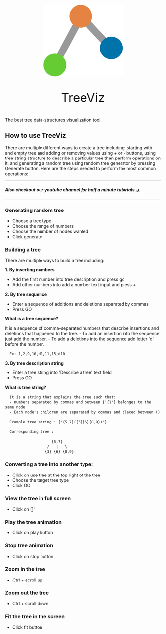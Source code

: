 <p align="center">
    <img width="255.5" height="231" src="./client/public/treeviz.png" alt="TreeViz logo"/>
</p>
<p align="center" style="font-size:40px;font-style:bold;">
    TreeViz
</p>
The best tree data-structures visualization tool.   

## How to use TreeViz
There are multiple different ways to create a tree including: starting with and empty tree
and adding or removing values using + or - buttons, using tree string structure to describe a
particular tree then perform operations on it, and generating a random tree using random tree
generator by pressing Generate button. Here are the steps needed to perform the most common operations:

--------------------------
##### Also checkout our youtube channel for half a minute tutorials [→](https://www.youtube.com/channel/UCK7IL7eG_Dmf0xCuL5gvotg)
--------------------------
### Generating random tree
- Choose a tree type 
- Choose the range of numbers
- Choose the number of nodes wanted
- Click generate

### Building a tree 
There are multiple ways to build a tree including:

**1. By inserting numbers**         
   - Add the first number into tree description and press go
   - Add other numbers into add a number text input and press +
                        

**2. By tree sequence**
   - Enter a sequence of additions and deletions separated by commas
   - Press GO

   **What is a tree sequence?**

   It is a sequence of comma-separated numbers that describe insertions and deletions that happened to the tree.
      - To add an insertion into the sequence just add the number.
      - To add a deletions into the sequence add letter 'd' before the number.

      Ex: 1,2,9,10,d2,11,15,d10

**3. By tree description string**
   - Enter a tree string into 'Describe a tree' text field
   - Press GO

   **What is tree string?**

      It is a string that explains the tree such that:
      - numbers separated by commas and between {'{}'} belonges to the same node
      - Each node's children are separated by commas and placed between ()

      Example tree string : {'{5,7}({3}{6}{8,9})'}

      Corresponding tree :

                         {5,7}
                       /   |   \
                      {3} {6} {8,9}

### Converting a tree into another type:
- Click on use tree at the top right of the tree
- Choose the target tree type 
- Click GO
                            
### View the tree in full screen
- Click on []'

### Play the tree animation
- Click on play button

### Stop tree animation
- Click on stop button

### Zoom in the tree 
- Ctrl + scroll up

### Zoom out the tree 
- Ctrl + scroll down


### Fit the tree in the screen
- Click fit button